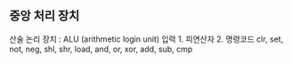## 중앙 처리 장치
<div>
  <div>
    산술 논리 장치 : ALU (arithmetic login unit)    
      입력    
        1. 피연산자    
        2. 명령코드    
          clr, set, not, neg, shl, shr, load, and, or, xor, add, sub, cmp  
  </div>
  <div>
    <img  />
  </div>
</div>
